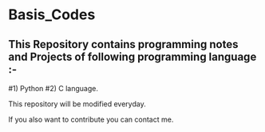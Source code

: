 # Basis_Codes

## This Repository contains programming notes and Projects of following programming language :-
#1) Python
#2) C language.

This repository will be modified everyday.

If you also want to contribute you can contact me.
